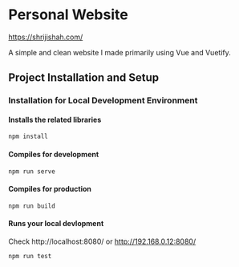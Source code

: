 # Personal Website
https://shrijishah.com/

A simple and clean website I made primarily using Vue and Vuetify. 


## Project Installation and Setup

### Installation for Local Development Environment

#### Installs the related libraries
```
npm install
```
#### Compiles for development

```
npm run serve
```
#### Compiles for production

```
npm run build
```
#### Runs your local devlopment
Check http://localhost:8080/ or http://192.168.0.12:8080/

```
npm run test
```

